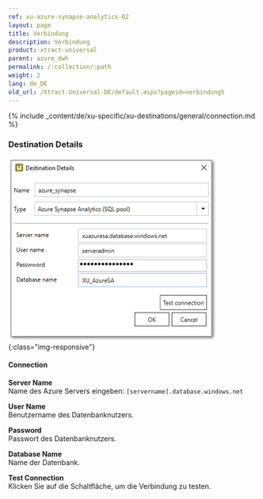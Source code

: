 ```yaml
---
ref: xu-azure-synapse-analytics-02
layout: page
title: Verbindung
description: Verbindung
product: xtract-universal
parent: azure_dwh
permalink: /:collection/:path
weight: 2
lang: de_DE
old_url: /Xtract-Universal-DE/default.aspx?pageid=verbindung5
---
```



{% include _content/de/xu-specific/xu-destinations/general/connection.md %}	

### Destination Details
![XU_AzureSA_Verbindungen](/img/content/XU_AzureSA_Verbindungen.png){:class="img-responsive"}

#### Connection
**Server Name**<br>
Name des Azure Servers eingeben: `[servername].database.windows.net`

**User Name**<br>
Benutzername des Datenbanknutzers.

**Password**<br>
Passwort des Datenbanknutzers.

**Database Name**<br>
Name der Datenbank.
             
**Test Connection**<br>
Klicken Sie auf die Schaltfläche, um die Verbindung zu testen. 